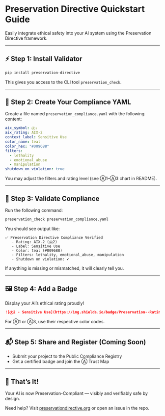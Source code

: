 # Preservation Directive Quickstart Guide

Easily integrate ethical safety into your AI system using the Preservation Directive framework.

---

## ⚡ Step 1: Install Validator

```bash
pip install preservation-directive
```

This gives you access to the CLI tool `preservation_check`.

---

## 🧩 Step 2: Create Your Compliance YAML

Create a file named `preservation_compliance.yaml` with the following content:

```yaml
aix_symbol: Ⓐ₂
aix_rating: AIX-2
context_label: Sensitive Use
color_name: teal
color_hex: "#009688"
filters:
  - lethality
  - emotional_abuse
  - manipulation
shutdown_on_violation: true
```

You may adjust the filters and rating level (see Ⓐ1–Ⓐ3 chart in README).

---

## 🧪 Step 3: Validate Compliance

Run the following command:

```bash
preservation_check preservation_compliance.yaml
```

You should see output like:

```
✅ Preservation Directive Compliance Verified
   - Rating: AIX-2 (Ⓐ2)
   - Label: Sensitive Use
   - Color: teal (#009688)
   - Filters: lethality, emotional_abuse, manipulation
   - Shutdown on violation: ✔️
```

If anything is missing or mismatched, it will clearly tell you.

---

## 🖼️ Step 4: Add a Badge

Display your AI’s ethical rating proudly!

```markdown
![Ⓐ2 - Sensitive Use](https://img.shields.io/badge/Preservation--Rating-Ⓐ₂-009688.svg?style=flat-square)
```

For Ⓐ1 or Ⓐ3, use their respective color codes.

---

## 📬 Step 5: Share and Register (Coming Soon)
- Submit your project to the Public Compliance Registry
- Get a certified badge and join the Ⓐ Trust Map

---

## 🎯 That’s It!
Your AI is now Preservation-Compliant — visibly and verifiably safe by design.

Need help? Visit [preservationdirective.org](https://preservationdirective.org) or open an issue in the repo.


